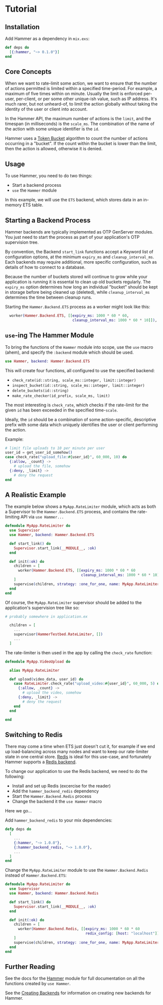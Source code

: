 # Tutorial


## Installation

Add Hammer as a dependency in `mix.exs`:

```elixir
def deps do
  [{:hammer, "~> 0.1.0"}]
end
```


## Core Concepts

When we want to rate-limit some action, we want to ensure that the number of
actions permitted is limited within a specified time-period. For example, a
maximum of five times within on minute. Usually the limit is enforced per-user,
per-client, or per some other unique-ish value, such as IP address. It's much
rarer, but not unheard-of, to limit the action globally without taking the
identity of the user or client into account.

In the Hammer API, the maximum number of actions is the `limit`, and the
timespan (in milliseconds) is the `scale_ms`. The combination of the name of the
action with some unique identifier is the `id`.

Hammer uses a [Token Bucket](https://en.wikipedia.org/wiki/Token_bucket)
algorithm to count the number of actions occurring in a "bucket". If the count
within the bucket is lower than the limit, then the action is allowed, otherwise
it is denied.


## Usage

To use Hammer, you need to do two things:

- Start a backend process
- `use` the `Hammer` module

In this example, we will use the `ETS` backend, which stores data in an
in-memory ETS table.


## Starting a Backend Process

Hammer backends are typically implemented as OTP GenServer modules. You just
need to start the process as part of your application's OTP supervision tree.

By convention, the Backend `start_link` functions accept a Keyword list of
configuration options, at the minimum `expiry_ms` and `cleanup_interval_ms`.
Each backends may require additional, more specific configuration, such as
details of how to connect to a database.

Because the number of buckets stored will continue to grow while your
application is running it is essental to clean up old buckets regularly. The
`expiry_ms` option determines how long an individual "bucket" should be kept in
storage before being cleaned up (deleted), while `cleanup_interval_ms`
determines the time between cleanup runs.

Starting the `Hammer.Backend.ETS` process as a worker might look like this:

```elixir
  worker(Hammer.Backend.ETS, [[expiry_ms: 1000 * 60 * 60,
                               cleanup_interval_ms: 1000 * 60 * 10]]),
```


## `use`-ing The Hammer Module

To bring the functions of the `Hammer` module into scope, use the `use` macro (ahem),
and specify the `:backend` module which should be used.


```elixir
use Hammer, backend: Hammer.Backend.ETS
```

This will create four functions, all configured to use the specified backend:

- `check_rate(id::string, scale_ms::integer, limit::integer)`
- `inspect_bucket(id::string, scale_ms::integer, limit::integer)`
- `delete_buckets(id::string)`
- `make_rate_checker(id_prefix, scale_ms, limit)`

The most interesting is `check_rate`, which checks if the rate-limit for the given `id`
has been exceeded in the specified time-`scale`.

Ideally, the `id` should be a combination of some action-specific, descriptive prefix
with some data which uniquely identifies the user or client performing the action.

Example:

```elixir
# limit file uploads to 10 per minute per user
user_id = get_user_id_somehow()
case check_rate("upload_file:#{user_id}", 60_000, 10) do
  {:allow, _count} ->
    # upload the file, somehow
  {:deny, _limit} ->
    # deny the request
end
```


## A Realistic Example

The example below shows a `MyApp.RateLimiter` module, which acts as both a Supervisor to the
`Hammer.Backend.ETS` process, and contains the rate-limiting API via `use Hammer...`

```elixir
defmodule MyApp.RateLimiter do
  use Supervisor
  use Hammer, backend: Hammer.Backend.ETS

  def start_link() do
    Supervisor.start_link(__MODULE__, :ok)
  end

  def init(:ok) do
    children = [
      worker(Hammer.Backend.ETS, [[expiry_ms: 1000 * 60 * 60
                                   cleanup_interval_ms: 1000 * 60 * 10]]),
    ]
    supervise(children, strategy: :one_for_one, name: MyApp.RateLimiter)
  end
end
```

Of course, the `MyApp.RateLimiter` supervisor should be added to the application's
supervision tree like so:

```elixir
# probably somewhere in application.ex

  children = [
    ...
    supervisor(HammerTestbed.RateLimiter, [])
    ...
  ]
```


The rate-limiter is then used in the app by calling the `check_rate` function:

```elixir
defmodule MyApp.VideoUpload do

  alias MyApp.RateLimiter

  def upload(video_data, user_id) do
    case RateLimiter.check_rate("upload_video:#{user_id}", 60_000, 5) do
      {:allow, _count} ->
        # upload the video, somehow
      {:deny, _limit} ->
        # deny the request
    end
  end

end
```

## Switching to Redis

There may come a time when ETS just doesn't cut it, for example if we end up load-balancing across many nodes and want to keep our rate-limiter state in one central store. [Redis](https://redis.io) is ideal for this use-case, and fortunately Hammer supports a [Redis backend](https://github.com/ExHammer/hammer-backend-redis).

To change our application to use the Redis backend, we need to do the following:

- Install and set up Redis (excercise for the reader)
- Add the `hammer_backend_redis` dependency
- Start the `Hammer.Backend.Redis` process
- Change the backend it the `use Hammer` macro

Here we go...

Add `hammer_backend_redis` to your mix dependencies:

```elixir
defp deps do
  [
    ...
    {:hammer, "~> 1.0.0"},
    {:hammer_backend_redis, "~> 1.0.0"},
    ...
  ]
end
```

Change the `MyApp.RateLimiter` module to use the `Hammer.Backend.Redis` instead of `Hammer.Backend.ETS`:

```elixir
defmodule MyApp.RateLimiter do
  use Supervisor
  use Hammer, backend: Hammer.Backend.Redis

  def start_link() do
    Supervisor.start_link(__MODULE__, :ok)
  end

  def init(:ok) do
    children = [
      worker(Hammer.Backend.Redis, [[expiry_ms: 1000 * 60 * 60
                                     redix_config: [host: "localhost"]]]),
    ]
    supervise(children, strategy: :one_for_one, name: MyApp.RateLimiter)
  end
end
```

## Further Reading

See the docs for the [Hammer](/hammer/Hammer.html) module for full documentation on all the
functions created by `use Hammer`.

See the [Creating Backends](/hammer/creatingbackends.html) for information on creating new backends
for Hammer.
